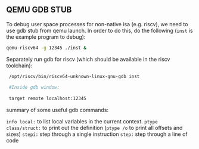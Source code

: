 ## QEMU GDB STUB

To debug user space processes for non-native isa (e.g. riscv), we need to use gdb stub from qemu launch.
In order to do this, do the following (`inst` is the example program to debug):

```sh
qemu-riscv64 -g 12345 ./inst &
```

Separately run gdb for riscv (which should be available in the riscv toolchain):

```sh
 /opt/riscv/bin/riscv64-unknown-linux-gnu-gdb inst
 
 #Inside gdb window:
 
 target remote localhost:12345
```

summary of some useful gdb commands:

`info local:` to list local variables in the current context.
`ptype class/struct:` to print out the definition (`ptype /o` to print all offsets and sizes)
`stepi:` step through a single instruction
`step:` step through a line of code
